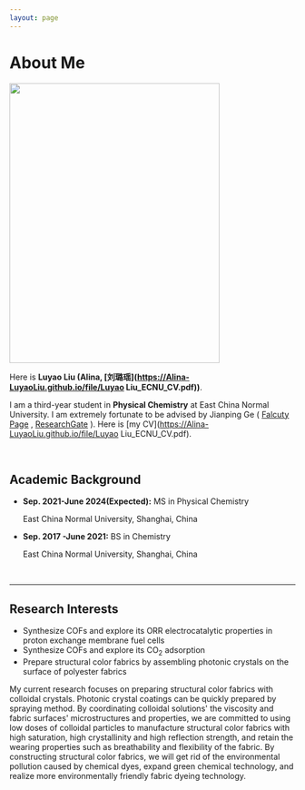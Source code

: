 ```yaml
---
layout: page
---
```


# About Me

<img src="https://Alina-LuyaoLiu.github.io/images/2.jpg" class="floatpic" width="370" height="493">

Here is **Luyao Liu (Alina, [刘璐瑶](https://Alina-LuyaoLiu.github.io/file/Luyao Liu_ECNU_CV.pdf))**.

I am a third-year student in **Physical Chemistry** at East China Normal University. I am extremely fortunate to be advised by Jianping Ge ( [Falcuty Page](https://faculty.ecnu.edu.cn/_s34/gjp2/main.psp) , [ResearchGate](https://www.researchgate.net/lab/Jianping-Ge-Lab-2) ). Here is [my CV](https://Alina-LuyaoLiu.github.io/file/Luyao Liu_ECNU_CV.pdf).

<br>

## Academic Background

- **Sep. 2021-June 2024\(Expected\):** MS in Physical Chemistry

   East China Normal University, Shanghai, China
- **Sep. 2017 -June 2021:** BS in Chemistry

   East China Normal University, Shanghai, China


<br>

---

## Research Interests

- Synthesize COFs and explore its ORR electrocatalytic properties in proton exchange membrane fuel cells
- Synthesize COFs and explore its CO<sub>2</sub> adsorption
- Prepare structural color fabrics by assembling photonic crystals on the surface of polyester fabrics 

My current research focuses on preparing structural color fabrics with colloidal crystals. Photonic crystal coatings can be quickly prepared by spraying method. By coordinating colloidal solutions' the viscosity and fabric surfaces' microstructures and properties, we are committed to using low doses of colloidal particles to manufacture structural color fabrics with high saturation, high crystallinity and high reflection strength, and retain the wearing properties such as breathability and flexibility of the fabric. By constructing structural color fabrics, we will get rid of the environmental pollution caused by chemical dyes, expand green chemical technology, and realize more environmentally friendly fabric dyeing technology.

<br>


